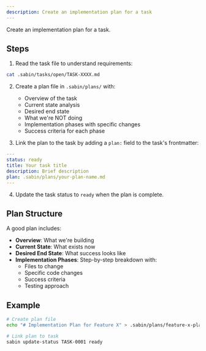 ```yaml
---
description: Create an implementation plan for a task
---
```


Create an implementation plan for a task.

## Steps

1. Read the task file to understand requirements:
```bash
cat .sabin/tasks/open/TASK-XXXX.md
```

2. Create a plan file in `.sabin/plans/` with:
   - Overview of the task
   - Current state analysis
   - Desired end state
   - What we're NOT doing
   - Implementation phases with specific changes
   - Success criteria for each phase

3. Link the plan to the task by adding a `plan:` field to the task's frontmatter:
```yaml
---
status: ready
title: Your task title
description: Brief description
plan: .sabin/plans/your-plan-name.md
---
```

4. Update the task status to `ready` when the plan is complete.

## Plan Structure

A good plan includes:
- **Overview**: What we're building
- **Current State**: What exists now
- **Desired End State**: What success looks like
- **Implementation Phases**: Step-by-step breakdown with:
  - Files to change
  - Specific code changes
  - Success criteria
  - Testing approach

## Example

```bash
# Create plan file
echo "# Implementation Plan for Feature X" > .sabin/plans/feature-x-plan.md

# Link plan to task
sabin update-status TASK-0001 ready
```
